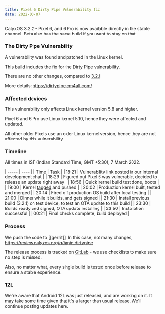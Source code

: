 ```yaml
---
title: Pixel 6 Dirty Pipe Vulnerability fix
date: 2022-03-07
---
```


CalyxOS 3.2.2 - Pixel 6, and 6 Pro is now available directly in the stable channel. Beta also has the same build if you want to stay on that.

### The Dirty Pipe Vulnerability

A vulnerability was found and patched in the Linux kernel.

This build includes the fix for the Dirty Pipe vulnerability.

There are no other changes, compared to [3.2.1](https://calyxos.org/news/2022/02/20/android-12-pixel-6-update/)

More details: <https://dirtypipe.cm4all.com/>

### Affected devices

This vulnerability only affects Linux kernel version 5.8 and higher.

Pixel 6 and 6 Pro use Linux kernel 5.10, hence they were affected and updated.

All other older Pixels use an older Linux kernel version, hence they are not affected by this vulnerability

### Timeline

All times in IST (Indian Standard Time, GMT +5:30), 7 March 2022.

| ----- | ---- |
| Time  | Task |
| 18:21 | Vulnerability link posted in our internal development chat |
| 18:29 | Figured out Pixel 6 was vulnerable, decided to release an update right away |
| 18:56 | Quick kernel build test done, boots |
| 19:00 | Kernel [tagged](https://gitlab.com/CalyxOS/kernel_manifest/-/commits/3.2.2-kernel) and pushed |
| 20:02 | Production kernel built, tested and merged |
| 20:14 | Fired off production OS build after local testing |
| 21:00 | Dinner while it builds, and gets signed |
| 21:30 | Install previous build (3.2.1) on test device, to test an OTA update to this build |
| 23:30 | Builds ready and signed, OTA update installing |
| 23:50 | Installation successful |
| 00:21 | Final checks complete, build deployed |

### Process

We push the code to [[gerrit]]. In this case, not many changes, <https://review.calyxos.org/q/topic:dirtypipe>

The release process is tracked on [GitLab](https://gitlab.com/CalyxOS/calyxos/-/issues/918) - we use checklists to make sure no step is missed.

Also, no matter what, every single build is tested once before release to ensure a stable experience.

### 12L

We're aware that Android 12L was just released, and are working on it. It may take some time given that it's a larger than usual release. We'll continue posting updates here.
